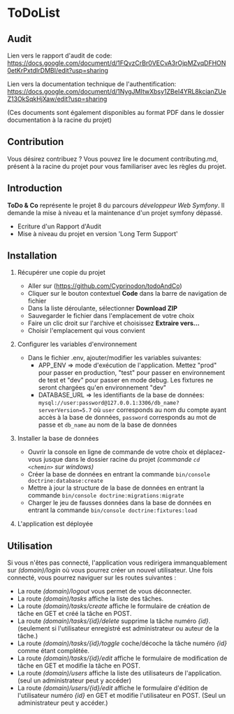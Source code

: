 ToDoList
========

## Audit
Lien vers le rapport d'audit de code:
https://docs.google.com/document/d/1FQvzCrBr0VECvA3rOjpMZvqDFHON0etKrPxtdIrDMBI/edit?usp=sharing

Lien vers la documentation technique de l'authentification:
https://docs.google.com/document/d/1NygJMItwXbsy1ZBeI4YRL8kcianZUeZ13OkSqkHjXaw/edit?usp=sharing

(Ces documents sont également disponibles au format PDF dans le dossier documentation à la racine du projet)

## Contribution
Vous désirez contribuez ? Vous pouvez lire le document contributing.md, présent à la racine du projet pour vous familiariser avec les règles du projet.

## Introduction
**ToDo & Co** représente le projet 8 du parcours *développeur Web Symfony*. Il demande la mise à niveau et la maintenance d'un projet symfony dépassé.
- Ecriture d'un Rapport d'Audit
- Mise à niveau du projet en version 'Long Term Support'

## Installation
  1. Récupérer une copie du projet
      - Aller sur (https://github.com/Cyprinodon/todoAndCo)
      - Cliquer sur le bouton contextuel **Code** dans la barre de navigation de fichier
      - Dans la liste déroulante, sélectionner **Download ZIP**
      - Sauvegarder le fichier dans l'emplacement de votre choix
      - Faire un clic droit sur l'archive et choisissez **Extraire vers...**
      - Choisir l'emplacement qui vous convient
      
  3. Configurer les variables d'environnement
      - Dans le fichier .env, ajouter/modifier les variables suivantes:
          * APP_ENV => mode d'exécution de l'application. Mettez "prod" pour passer en production, "test" pour passer en environnement de test et "dev" pour passer en mode debug. Les fixtures ne seront chargées qu'en environnement "dev"
          * DATABASE_URL => les identifiants de la base de données: `mysql://user:password@127.0.0.1:3306/db_name?serverVersion=5.7` où `user` corresponds au nom du compte ayant accès à la base de données, `password` corresponds au mot de passe et `db_name` au nom de la base de données
      
  2. Installer la base de données
      - Ouvrir la console en ligne de commande de votre choix et déplacez-vous jusque dans le dossier racine du projet *(commande `cd <chemin>` sur windows)* 
      - Créer la base de données en entrant la commande `bin/console doctrine:database:create`
      - Mettre à jour la structure de la base de données en entrant la commande `bin/console doctrine:migrations:migrate`
      - Charger le jeu de fausses données dans la base de données en entrant la commande `bin/console doctrine:fixtures:load`
          
  4. L'application est déployée

## Utilisation
Si vous n'êtes pas connecté, l'application vous redirigera immanquablement sur *(domain)/login* où vous pourrez créer un nouvel utilisateur. Une fois connecté, vous pourrez naviguer sur les routes suivantes :
- La route *(domain)/logout* vous permet de vous déconnecter.
- La route *(domain)/tasks* affiche la liste des tâches.
- La route *(domain)/tasks/create* affiche le formulaire de création de tâche en GET et créé la tâche en POST.
- La route *(domain)/tasks/{id}/delete* supprime la tâche numéro *{id}*. (seulement si l'utilisateur enregistré est administrateur ou auteur de la tâche.)
- La route *(domain)/tasks/{id}/toggle* coche/décoche la tâche numéro *{id}* comme étant complétée.
- La route *(domain)/tasks/{id}/edit* affiche le formulaire de modification de tâche en GET et modifie la tâche en POST.
- La route *(domain)/users* affiche la liste des utilisateurs de l'application. (seul un administrateur peut y accéder)
- La route *(domain)/users/{id}/edit* affiche le formulaire d'édition de l'utilisateur numéro *{id}* en GET et modifie l'utilisateur en POST. (Seul un administrateur peut y accéder.)
